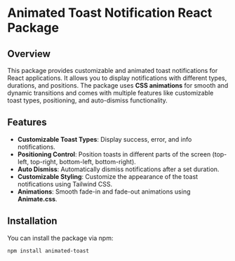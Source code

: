 # Animated Toast Notification React Package

## Overview

This package provides customizable and animated toast notifications for React applications. It allows you to display notifications with different types, durations, and positions. The package uses **CSS animations** for smooth and dynamic transitions and comes with multiple features like customizable toast types, positioning, and auto-dismiss functionality.

## Features

- **Customizable Toast Types**: Display success, error, and info notifications.
- **Positioning Control**: Position toasts in different parts of the screen (top-left, top-right, bottom-left, bottom-right).
- **Auto Dismiss**: Automatically dismiss notifications after a set duration.
- **Customizable Styling**: Customize the appearance of the toast notifications using Tailwind CSS.
- **Animations**: Smooth fade-in and fade-out animations using **Animate.css**.

## Installation

You can install the package via npm:

```bash
npm install animated-toast
